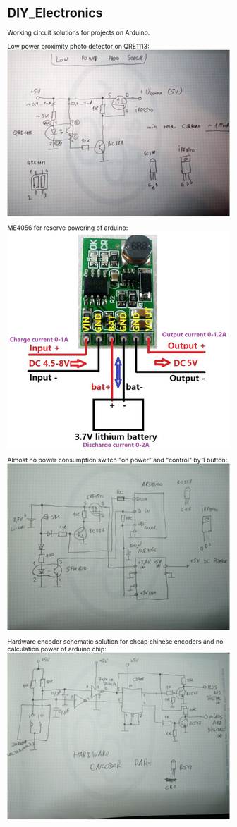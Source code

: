 # DIY_Electronics
Working circuit solutions for projects on Arduino.

Low power proximity photo detector on QRE1113:
![alt text](https://github.com/EgorichKiev/DIY_Electronics/blob/master/DSC_6026.JPG)

ME4056 for reserve powering of arduino:
![alt text](https://github.com/EgorichKiev/DIY_Electronics/blob/master/ME4056.jpg)

Almost no power consumption switch "on power" and "control" by 1 button:
![alt text](https://github.com/EgorichKiev/DIY_Electronics/blob/master/DSC_6029.JPG)

Hardware encoder schematic solution for cheap chinese encoders and no calculation power of arduino chip:
![alt text](https://github.com/EgorichKiev/DIY_Electronics/blob/master/DSC_6030.JPG)

